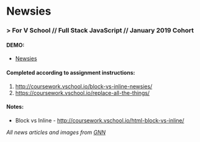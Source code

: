 # Newsies
### > For V School // Full Stack JavaScript // January 2019 Cohort

#### DEMO: 
- <a href="http://htmlpreview.github.com/?https://github.com/yummywakame/assignments/blob/master/exercises/newsies/index.html" target="_blank">Newsies</a>

#### Completed according to assignment instructions: 
1. http://coursework.vschool.io/block-vs-inline-newsies/
2. https://coursework.vschool.io/replace-all-the-things/

#### Notes:
- Block vs Inline - http://coursework.vschool.io/html-block-vs-inline/

<i>All news articles and images from <a href="https://www.goodnewsnetwork.org">GNN</a></i>
